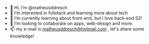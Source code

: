 - 👋 Hi, I’m @matheusddresch
- 👀 I’m interested in fullstack and learning more about tech
- 🌱 I’m currently learning about front-end, but i love back-end S2!
- 💞️ I’m looking to collaborate on apps, web-design and more.
- 📫 my e-mail is matheusddresch@hotmail.com , let's share some knowledge!
